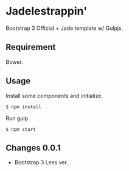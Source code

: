 # Jadelestrappin'

Bootstrap 3 Official + Jade template w/ Gulpjs.

## Requirement

Bower.

## Usage

Install some components and initialize.

	$ npm install

Run gulp

	$ npm start

## Changes 0.0.1

* Bootstrap 3 Less ver.
